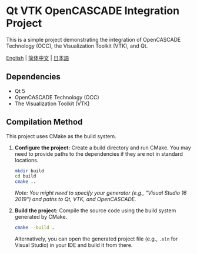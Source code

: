 # Qt VTK OpenCASCADE Integration Project

This is a simple project demonstrating the integration of OpenCASCADE Technology (OCC), the Visualization Toolkit (VTK), and Qt.

[English](./README.md) | [简体中文](./README.zh_CN.md) | [日本語](./README.ja_JP.md)

## Dependencies

*   Qt 5
*   OpenCASCADE Technology (OCC)
*   The Visualization Toolkit (VTK)

## Compilation Method

This project uses CMake as the build system.

1.  **Configure the project:**
    Create a build directory and run CMake. You may need to provide paths to the dependencies if they are not in standard locations.

    ```bash
    mkdir build
    cd build
    cmake .. 
    ```
    *Note: You might need to specify your generator (e.g., "Visual Studio 16 2019") and paths to Qt, VTK, and OpenCASCADE.*

2.  **Build the project:**
    Compile the source code using the build system generated by CMake.

    ```bash
    cmake --build .
    ```
    Alternatively, you can open the generated project file (e.g., `.sln` for Visual Studio) in your IDE and build it from there.

